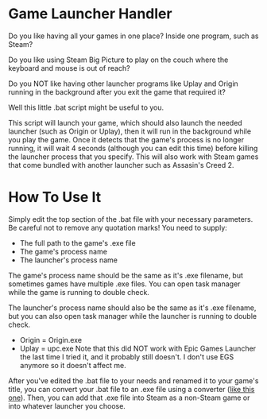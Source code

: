 # Game Launcher Handler
Do you like having all your games in one place? Inside one program, such as Steam?

Do you like using Steam Big Picture to play on the couch where the keyboard and mouse is out of reach?

Do you NOT like having other launcher programs like Uplay and Origin running in the background after you exit the game that required it?

Well this little .bat script might be useful to you.

This script will launch your game, which should also launch the needed launcher (such as Origin or Uplay), then it will run in the background while you play the game. Once it detects that the game's process is no longer running, it will wait 4 seconds (although you can edit this time) before killing the launcher process that you specify. This will also work with Steam games that come bundled with another launcher such as Assasin's Creed 2.


# How To Use It
Simply edit the top section of the .bat file with your necessary parameters. Be careful not to remove any quotation marks! 
You need to supply: 
* The full path to the game's .exe file
* The game's process name
* The launcher's process name

The game's process name should be the same as it's .exe filename, but sometimes games have multiple .exe files. You can open task manager while the game is running to double check.

The launcher's process name should also be the same as it's .exe filename, but you can also open task manager while the launcher is running to double check.
* Origin = Origin.exe
* Uplay = upc.exe
Note that this did NOT work with Epic Games Launcher the last time I tried it, and it probably still doesn't. I don't use EGS anymore so it doesn't affect me.

After you've edited the .bat file to your needs and renamed it to your game's title, you can convert your .bat file to an .exe file using a converter ([like this one](https://www.majorgeeks.com/files/details/bat_to_exe_converter.html)). Then, you can add that .exe file into Steam as a non-Steam game or into whatever launcher you choose.
